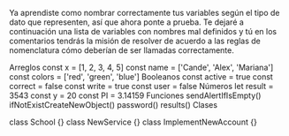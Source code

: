 Ya aprendiste como nombrar correctamente tus variables según el tipo de dato que representen, así que ahora ponte a prueba. Te dejaré a continuación una lista de variables con nombres mal definidos y tú en los comentarios tendrás la misión de resolver de acuerdo a las reglas de nomenclatura cómo deberían de ser llamadas correctamente.

Arreglos
const x = [1, 2, 3, 4, 5]
const name = ['Cande', 'Alex', 'Mariana']
const colors = ['red', 'green', 'blue']
Booleanos
const active = true
const correct = false
const write = true
const user = false
Números
let result = 3543
const y = 20
const PI = 3.14159
Funciones
sendAlertIfIsEmpty()
ifNotExistCreateNewObject()
password()
results()
Clases

class School {}
class NewService {}
class ImplementNewAccount {}
